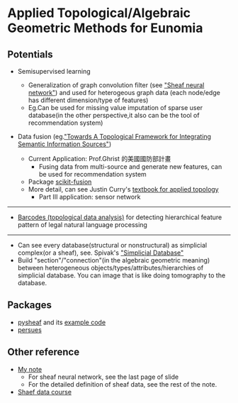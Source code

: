 # Applied Topological/Algebraic Geometric Methods for Eunomia


## Potentials
- Semisupervised learning
    - Generalization of graph convolution filter (see ["Sheaf neural network"](https://arxiv.org/pdf/2012.06333.pdf)) and used for heterogeous graph data (each node/edge has different dimension/type of features)
    - Eg.Can be used for missing value imputation of sparse user database(in the other perspective,it also can be the tool of recommendation system)

- Data fusion (eg.["Towards A Topological Framework for Integrating Semantic Information Sources"](http://ceur-ws.org/Vol-1304/STIDS2014_P2_JoslynEtAl.pdf))
    - Current Application: Prof.Ghrist 的美國國防部計畫
        - Fusing data from multi-source and generate new features, can be used for recommendation system
    - Package [scikit-fusion](https://github.com/mims-harvard/scikit-fusion/tree/master/examples)
    - More detail, can see Justin Curry's [textbook for applied topology](https://arxiv.org/pdf/1303.3255.pdf )
        - Part III application: sensor network

---

- [Barcodes (topological data analysis)](https://www.ams.org/journals/bull/2008-45-01/S0273-0979-07-01191-3/S0273-0979-07-01191-3.pdf) for detecting hierarchical feature pattern of legal natural language processing

---

- Can see every database(structural or nonstructural) as simplicial complex(or a sheaf), see. Spivak's ["Simplicial Database"](https://math.mit.edu/~dspivak/informatics/SD.pdf)
- Build  "section"/"connection"(in the algebraic geometric meaning) between heterogeneous objects/types/attributes/hierarchies of simplicial database. You can image that is like doing tomography to the database.

## Packages
-  [pysheaf](https://github.com/kb1dds/pysheaf) and its [example code](https://github.com/kb1dds/pysheaf/blob/master/pysheaf/SheafCohomologyExample4-9.ipynb)
-  [persues](http://people.maths.ox.ac.uk/nanda/perseus/index.html)


## Other reference
- [My note](https://goodnotes.com/shares/#aHR0cHM6Ly93d3cuaWNsb3VkLmNvbS9zaGFyZS8wNjRrekxRWnJJdkRuSVFGRHprZHFNb0dnI1NoZWFmT3BpbmlvbkRpZmZ1c2lvbl9hbmRfU2hlYWZOTg==)
    - For sheaf neural network, see the last page of slide
    - For the detailed definition of sheaf data, see the rest of the note.
- [Shaef data course](https://www.drmichaelrobinson.net/sheaftutorial/index.html)



